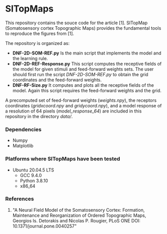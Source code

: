 # SITopMaps

This repository contains the souce code for the article [1]. SITopMap
(Somatosensory cortex Topographic Maps) provides the fundamental tools to 
reproduce the figures from [1].

The repository is organized as:
  - **DNF-2D-SOM-REF.py**  Is the main script that implements the model and the 
     learning rule.
  - **DNF-2D-REF-Response.py** This script computes the receptive fields of the 
    model for given stimuli and feed-forward weights sets. The user should first
    run the script *DNF-2D-SOM-REF.py* to obtain the grid coordinates and the
    feed-forward weights.
  - **DNF-RF-Size.py** It computes and plots all the receptive fields of the 
    model. Again this script requires the feed-forward weights and the grid.

A precomputed set of feed-forward weights (*weights.npy*), the receptors 
coordinates (*gridxcoord.npy* and *gridycoord.npy*), and a model response of a 
resolution of 64 pixels (*model_response_64*) are included in this repository
in the directory *data/*.


### Dependencies
  - Numpy
  - Matplotlib


### Platforms where SITopMaps have been tested
  - Ubuntu 20.04.5 LTS
    - GCC 9.4.0
    - Python 3.8.10
    - x86_64


### References
  1. "A Neural Field Model of the Somatosensory Cortex: Formation, Maintenance 
    and Reorganization of Ordered Topographic Maps, Georgios Is. Detorakis and 
    Nicolas P. Rougier, PLoS ONE DOI: 10.1371/journal.pone.0040257"
